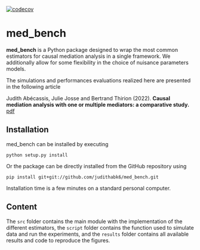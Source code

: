 [![codecov](https://codecov.io/gh/judithabk6/med_bench/graph/badge.svg?token=PASB71N41D)](https://codecov.io/gh/judithabk6/med_bench)

# med_bench

**med_bench** is a Python package designed to wrap the most common estimators for causal mediation analysis in a single framework. We additionally allow for some flexibility in the choice of nuisance parameters models.

The simulations and performances evaluations realized here are presented in the following article

Judith Abécassis, Julie Josse and Bertrand Thirion (2022). **Causal mediation analysis with one or multiple mediators: a comparative study.** [pdf](https://judithabk6.github.io/files/article_mediation_benchmark.pdf)

## Installation
med_bench can be installed by executing
```
python setup.py install
```

Or the package can be directly installed from the GitHub repository using
```
pip install git+git://github.com/judithabk6/med_bench.git
```

Installation time is a few minutes on a standard personal computer.


## Content
The `src` folder contains the main module with the implementation of the different estimators, the `script` folder contains the function used to simulate data and run the experiments, and the `results` folder contains all available results and code to reproduce the figures.
